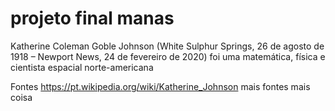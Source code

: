 # projeto final manas

Katherine Coleman Goble Johnson (White Sulphur Springs, 26 de agosto de 1918 – Newport News, 24 de fevereiro de 2020) foi uma matemática, física e cientista espacial norte-americana

Fontes
https://pt.wikipedia.org/wiki/Katherine_Johnson
mais fontes 
mais coisa  
